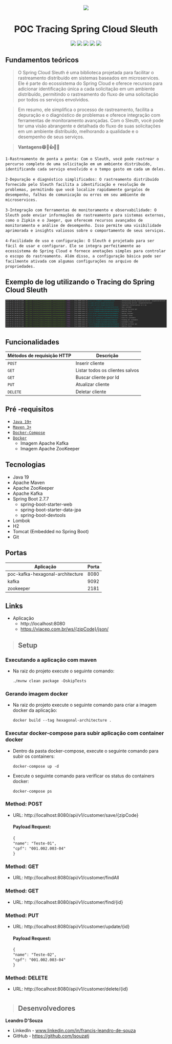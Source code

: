 <div align="center">

![](https://img.shields.io/badge/Status-%20Concluído-green)
</div>

<div align="center">

# POC Tracing Spring Cloud Sleuth

![](https://img.shields.io/badge/Autor-Francis%20Leandro%20-brightgreen)
![](https://img.shields.io/badge/Language-java-brightgreen)
![](https://img.shields.io/badge/Framework-springboot-brightgreen)
![](https://img.shields.io/badge/Mensageria-Kafka-brightgreen)
![](https://img.shields.io/badge/Arquitetura-Hexagonal-brightgreen)

</div> 

<div align="center">
</div>

## Fundamentos teóricos

> O Spring Cloud Sleuth é uma biblioteca projetada para facilitar o rastreamento distribuído em sistemas baseados em microservices. Ele é parte do ecossistema do Spring Cloud e oferece recursos para adicionar identificação única a cada solicitação em um ambiente distribuído, permitindo o rastreamento do fluxo de uma solicitação por todos os serviços envolvidos.

> Em resumo, ele simplifica o processo de rastreamento, facilita a depuração e o diagnóstico de problemas e oferece integração com ferramentas de monitoramento avançadas. Com o Sleuth, você pode ter uma visão abrangente e detalhada do fluxo de suas solicitações em um ambiente distribuído, melhorando a qualidade e o desempenho de seus serviços.

> **Vantagens😆🧘👍🌈🌞**
```
1-Rastreamento de ponta a ponta: Com o Sleuth, você pode rastrear o percurso completo de uma solicitação em um ambiente distribuído, identificando cada serviço envolvido e o tempo gasto em cada um deles.

2-Depuração e diagnóstico simplificados: O rastreamento distribuído fornecido pelo Sleuth facilita a identificação e resolução de problemas, permitindo que você localize rapidamente gargalos de desempenho, falhas de comunicação ou erros em seu ambiente de microservices.

3-Integração com ferramentas de monitoramento e observabilidade: O Sleuth pode enviar informações de rastreamento para sistemas externos, como o Zipkin e o Jaeger, que oferecem recursos avançados de monitoramento e análise de desempenho. Isso permite uma visibilidade aprimorada e insights valiosos sobre o comportamento de seus serviços.

4-Facilidade de uso e configuração: O Sleuth é projetado para ser fácil de usar e configurar. Ele se integra perfeitamente ao ecossistema do Spring Cloud e fornece anotações simples para controlar o escopo do rastreamento. Além disso, a configuração básica pode ser facilmente ativada com algumas configurações no arquivo de propriedades.
```
## Exemplo de log utilizando o Tracing do Spring Cloud Sleuth
![Texto image](img/exemplo-log.png)


## Funcionalidades

| Métodos de requisição HTTP  | Descrição                       |
|-----------------------------|---------------------------------|
| `POST`                      | Inserir cliente                 |
| `GET`                       | Listar todos os clientes salvos |
| `GET`                       | Buscar cliente por Id           |
| `PUT`                       | Atualizar cliente               |
| `DELETE`                    | Deletar cliente                 |

##  Pré -requisitos

- [ `Java 19+` ](https://www.oracle.com/java/technologies/downloads/#java19)
- [ `Maven 3+` ](https://maven.apache.org/download.cgi)
- [ `Docker-Compose` ](https://docs.docker.com/compose/install/)
- [ `Docker` ](https://www.docker.com/)
    - Imagem Apache Kafka
    - Imagem Apache ZooKeeper

## Tecnologias
- Java 19
- Apache Maven
- Apache ZooKeeper
- Apache Kafka
- Spring Boot 2.7.7
    - spring-boot-starter-web
    - spring-boot-starter-data-jpa
    - spring-boot-devtools
- Lombok
- H2
- Tomcat (Embedded no Spring Boot)
- Git

## Portas
| Aplicação                        | Porta |
|----------------------------------|-------|
| poc-kafka-hexagonal-architecture | 8080  |
| kafka                            | 9092  |
| zookeeper                        | 2181  |

## Links

- Aplicação
    - http://localhost:8080
    - https://viacep.com.br/ws/{zipCode}/json/

>## Setup

### Executando a aplicação com maven
- Na raiz do projeto execute o seguinte comando:
  ```
  ./mvnw clean package -DskipTests
  ```

### Gerando imagem docker
- Na raiz do projeto execute o seguinte comando para criar a imagem docker da aplicação:
  ```
  docker build --tag hexagonal-architecture .
  ```  

### Executar docker-compose para subir aplicação com container docker
- Dentro da pasta docker-compose, execute o seguinte comando para subir os containers:
  ```
  docker-compose up -d
  ```
- Execute o seguinte comando para verificar os status do containers docker:
  ```
  docker-compose ps
  ```

### Method: POST
- URL: http://localhost:8080/api/v1/customer/save/{zipCode}
  #### Payload Request:
  ```
  {
  "name": "Teste-01",
  "cpf": "001.002.003-04"
  }
  ```
### Method: GET
- URL: http://localhost:8080/api/v1/customer/findAll
### Method: GET
- URL: http://localhost:8080/api/v1/customer/find/{id}
### Method: PUT
- URL: http://localhost:8080/api/v1/customer/update/{id}
  #### Payload Request:
  ```
  {
  "name": "Teste-02",
  "cpf": "001.002.003-04"
  }
  ```
### Method: DELETE
- URL: http://localhost:8080/api/v1/customer/delete/{id}

#

>## Desenvolvedores

**Leandro D'Souza**
- LinkedIn - www.linkedin.com/in/francis-leandro-de-souza
- GitHub - https://github.com/lsouzatj